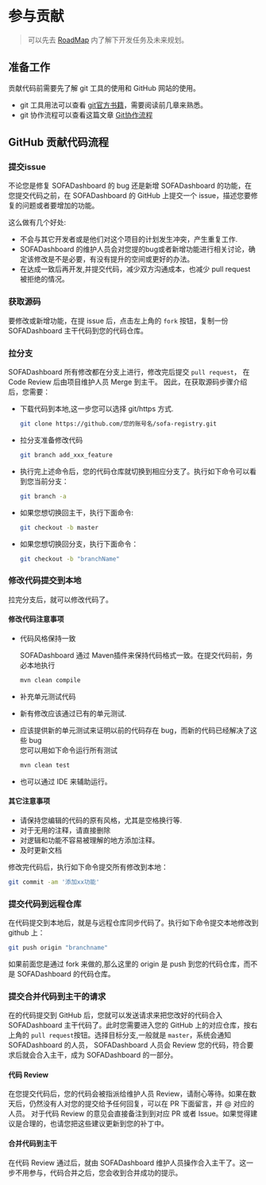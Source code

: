 # 参与贡献

> 可以先去 [RoadMap](./RoadMap) 内了解下开发任务及未来规划。

## 准备工作

贡献代码前需要先了解 git 工具的使用和 GitHub 网站的使用。

* git 工具用法可以查看 [git官方书籍](http://git-scm.com/book/zh/v1)，需要阅读前几章来熟悉。
* git 协作流程可以查看这篇文章 [Git协作流程](http://www.ruanyifeng.com/blog/2015/12/git-workflow.html)

## GitHub 贡献代码流程

### 提交issue

不论您是修复 SOFADashboard 的 bug 还是新增 SOFADashboard 的功能，在您提交代码之前，在 SOFADashboard 的 GitHub 上提交一个 issue，描述您要修复的问题或者要增加的功能。

这么做有几个好处:

* 不会与其它开发者或是他们对这个项目的计划发生冲突，产生重复工作.
* SOFADashboard 的维护人员会对您提的bug或者新增功能进行相关讨论，确定该修改是不是必要，有没有提升的空间或更好的办法。
* 在达成一致后再开发,并提交代码，减少双方沟通成本，也减少 pull request 被拒绝的情况。

### 获取源码

要修改或新增功能，在提 issue 后，点击左上角的 `fork` 按钮，复制一份 SOFADashboard 主干代码到您的代码仓库。

### 拉分支

SOFADashboard 所有修改都在分支上进行，修改完后提交 `pull request`， 在 Code Review 后由项目维护人员 Merge 到主干。
因此，在获取源码步骤介绍后，您需要：

* 下载代码到本地,这一步您可以选择 git/https 方式.
    ```bash
    git clone https://github.com/您的账号名/sofa-registry.git
    ```
* 拉分支准备修改代码
    ```bash
    git branch add_xxx_feature
    ```
* 执行完上述命令后，您的代码仓库就切换到相应分支了。执行如下命令可以看到您当前分支：
    ```bash
    git branch -a
    ```
* 如果您想切换回主干，执行下面命令:
    ```bash
    git checkout -b master
    ```
* 如果您想切换回分支，执行下面命令：
    ```bash
    git checkout -b "branchName"
    ```

### 修改代码提交到本地

拉完分支后，就可以修改代码了。

#### 修改代码注意事项

* 代码风格保持一致

    SOFADashboard 通过 Maven插件来保持代码格式一致。在提交代码前，务必本地执行
    ```bash
    mvn clean compile
    ```
* 补充单元测试代码
* 新有修改应该通过已有的单元测试.
* 应该提供新的单元测试来证明以前的代码存在 bug，而新的代码已经解决了这些 bug<br />您可以用如下命令运行所有测试
    ```bash
    mvn clean test
    ```
* 也可以通过 IDE 来辅助运行。

#### 其它注意事项

* 请保持您编辑的代码的原有风格，尤其是空格换行等.
* 对于无用的注释，请直接删除
* 对逻辑和功能不容易被理解的地方添加注释。
* 及时更新文档

修改完代码后，执行如下命令提交所有修改到本地：

```bash
git commit -am '添加xx功能'
```

### 提交代码到远程仓库

在代码提交到本地后，就是与远程仓库同步代码了。执行如下命令提交本地修改到 github 上：

```bash
git push origin "branchname"
```

如果前面您是通过 fork 来做的,那么这里的 origin 是 push 到您的代码仓库，而不是 SOFADashboard 的代码仓库。

### 提交合并代码到主干的请求

在的代码提交到 GitHub 后，您就可以发送请求来把您改好的代码合入 SOFADashboard 主干代码了。此时您需要进入您的 GitHub 上的对应仓库，按右上角的 `pull request`按钮。选择目标分支,一般就是 `master`，系统会通知 SOFADashboard 的人员， SOFADashboard 人员会 Review 您的代码，符合要求后就会合入主干，成为 SOFADashboard 的一部分。

#### 代码 Review

在您提交代码后，您的代码会被指派给维护人员 Review，请耐心等待。如果在数天后，仍然没有人对您的提交给予任何回复，可以在 PR 下面留言，并 @ 对应的人员。
对于代码 Review 的意见会直接备注到到对应 PR 或者 Issue。如果觉得建议是合理的，也请您把这些建议更新到您的补丁中。

#### 合并代码到主干

在代码 Review 通过后，就由 SOFADashboard 维护人员操作合入主干了。这一步不用参与，代码合并之后，您会收到合并成功的提示。
